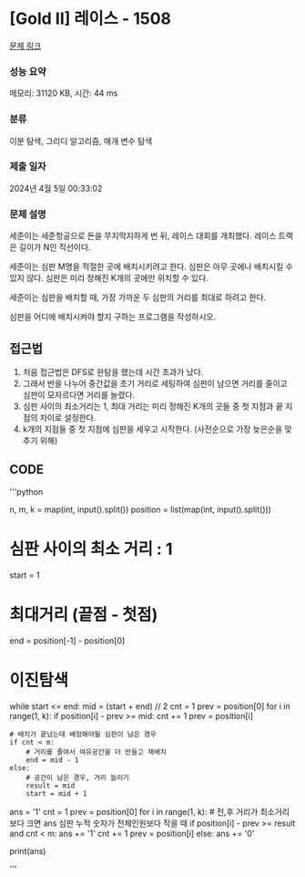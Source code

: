 # [Gold II] 레이스 - 1508 

[문제 링크](https://www.acmicpc.net/problem/1508) 

### 성능 요약

메모리: 31120 KB, 시간: 44 ms

### 분류

이분 탐색, 그리디 알고리즘, 매개 변수 탐색

### 제출 일자

2024년 4월 5일 00:33:02

### 문제 설명

<p>세준이는 세준항공으로 돈을 무지막지하게 번 뒤, 레이스 대회를 개최했다. 레이스 트랙은 길이가 N인 직선이다.</p>

<p>세준이는 심판 M명을 적절한 곳에 배치시키려고 한다. 심판은 아무 곳에나 배치시킬 수 있지 않다. 심판은 미리 정해진 K개의 곳에만 위치할 수 있다.</p>

<p>세준이는 심판을 배치할 때, 가장 가까운 두 심판의 거리를 최대로 하려고 한다.</p>

<p>심판을 어디에 배치시켜야 할지 구하는 프로그램을 작성하시오.</p>


## 접근법
1. 처음 접근법은 DFS로 완탐을 했는데 시간 초과가 났다.
2. 그래서 반을 나누어 중간값을 초기 거리로 세팅하여 심판이 남으면 거리를 줄이고 심판이 모자르다면 거리를 늘렸다.
3. 심판 사이의 최소거리는 1, 최대 거리는 미리 정해진 K개의 곳들 중 첫 지점과 끝 지점의 차이로 설정한다.
4. k개의 지점들 중 첫 지점에 심판을 세우고 시작한다. (사전순으로 가장 늦은순을 맞추기 위해)


## CODE

'''python

n, m, k = map(int, input().split())
position = list(map(int, input().split()))

# 심판 사이의 최소 거리 : 1
start = 1
# 최대거리 (끝점 - 첫점)
end = position[-1] - position[0]

# 이진탐색
while start <= end:
    mid = (start + end) // 2
    cnt = 1
    prev = position[0]
    for i in range(1, k):
        if position[i] - prev >= mid:
            cnt += 1
            prev = position[i]
    
    # 배치가 끝났는데 배정해야될 심판이 남은 경우
    if cnt < m:
        # 거리를 줄여서 여유공간을 더 만들고 재배치
        end = mid - 1
    else:
        # 공간이 남은 경우, 거리 늘리기
        result = mid
        start = mid + 1

ans = '1'
cnt = 1
prev = position[0]
for i in range(1, k):
    # 전,후 거리가 최소거리보다 크면 ans 심판 누적 숫자가 전체인원보다 작을 때
    if position[i] - prev >= result and cnt < m:
        ans += '1'
        cnt += 1
        prev = position[i]
    else:
        ans += '0'

print(ans)

'''

